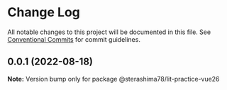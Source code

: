 # Change Log

All notable changes to this project will be documented in this file.
See [Conventional Commits](https://conventionalcommits.org) for commit guidelines.

## 0.0.1 (2022-08-18)

**Note:** Version bump only for package @sterashima78/lit-practice-vue26
